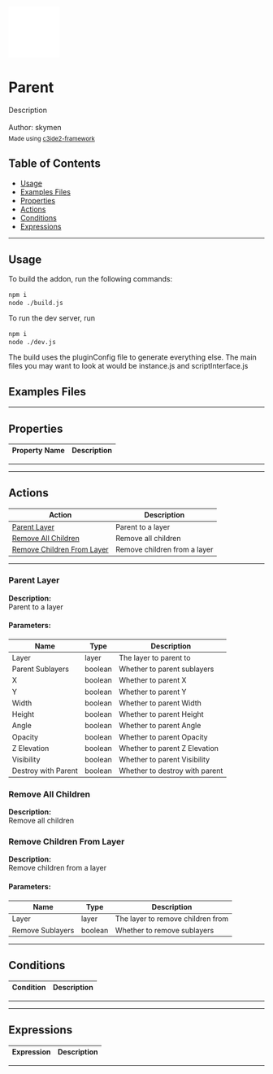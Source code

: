 <img src="./src/icon.svg" width="100" /><br>
# Parent <br>
Description <br>
<br>
Author: skymen <br>
<sub>Made using [c3ide2-framework](https://github.com/ConstructFund/c3ide2-framework) </sub><br>

## Table of Contents
- [Usage](#usage)
- [Examples Files](#examples-files)
- [Properties](#properties)
- [Actions](#actions)
- [Conditions](#conditions)
- [Expressions](#expressions)
---
## Usage
To build the addon, run the following commands:

```
npm i
node ./build.js
```

To run the dev server, run

```
npm i
node ./dev.js
```

The build uses the pluginConfig file to generate everything else.
The main files you may want to look at would be instance.js and scriptInterface.js

## Examples Files

---
## Properties
| Property Name | Description
| --- | --- |
---

---
## Actions
| Action | Description |
| --- | --- |
| [Parent Layer](#parent-layer) | Parent to a layer |
| [Remove All Children](#remove-all-children) | Remove all children |
| [Remove Children From Layer](#remove-children-from-layer) | Remove children from a layer |
---
### Parent Layer
**Description:** <br> Parent to a layer </br>
#### Parameters:
| Name | Type | Description |
| --- | --- | --- |
| Layer | layer | The layer to parent to |
| Parent Sublayers | boolean | Whether to parent sublayers |
| X | boolean | Whether to parent X |
| Y | boolean | Whether to parent Y |
| Width | boolean | Whether to parent Width |
| Height | boolean | Whether to parent Height |
| Angle | boolean | Whether to parent Angle |
| Opacity | boolean | Whether to parent Opacity |
| Z Elevation | boolean | Whether to parent Z Elevation |
| Visibility | boolean | Whether to parent Visibility |
| Destroy with Parent | boolean | Whether to destroy with parent |
### Remove All Children
**Description:** <br> Remove all children </br>
### Remove Children From Layer
**Description:** <br> Remove children from a layer </br>
#### Parameters:
| Name | Type | Description |
| --- | --- | --- |
| Layer | layer | The layer to remove children from |
| Remove Sublayers | boolean | Whether to remove sublayers |

---
## Conditions
| Condition | Description |
| --- | --- |
---

---
## Expressions
| Expression | Description |
| --- | --- |
---